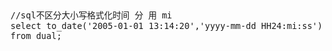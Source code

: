 <font face="SimSun" size=3>

~~~
//sql不区分大小写格式化时间 分 用 mi 
select to_date('2005-01-01 13:14:20','yyyy-mm-dd HH24:mi:ss') from dual; 
~~~

</font>